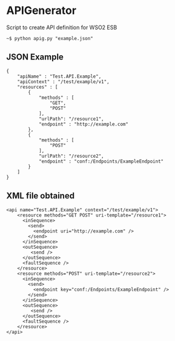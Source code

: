# APIGenerator

Script to create API definition for WSO2 ESB

	~$ python apig.py "example.json"

## JSON Example

	{
		"apiName" : "Test.API.Example",
		"apiContext" : "/test/example/v1",
		"resources" : [
			{
				"methods" : [
					"GET",
					"POST"
				],
				"urlPath": "/resource1",
				"endpoint" : "http://example.com"
			},
			{
				"methods" : [
					"POST"
				],
				"urlPath": "/resource2",
				"endpoint" : "conf:/Endpoints/ExampleEndpoint" 
			}
		]
	}

## XML file obtained
	
	<api name="Test.API.Example" context="/test/example/v1">
	    <resource methods="GET POST" uri-template="/resource1">
	      <inSequence>
	        <send>
	          <endpoint uri="http://example.com" />
	        </send>
	      </inSequence>
	      <outSequence>
	         <send />
	      </outSequence>
	      <faultSequence />
	    </resource>
	    <resource methods="POST" uri-template="/resource2">
	      <inSequence>
	        <send>
	          <endpoint key="conf:/Endpoints/ExampleEndpoint" />
	        </send>
	      </inSequence>
	      <outSequence>
	         <send />
	      </outSequence>
	      <faultSequence />
	    </resource>
	</api>